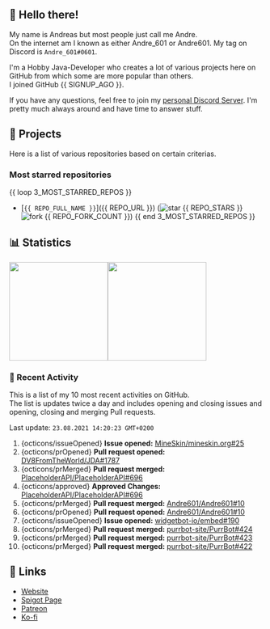 <!-- Links -->
[purr]: https://purrbot.site
[discord]: https://discord.gg/6dazXp6
[website]: https://andre601.ch
[spigot]: https://www.spigotmc.org/resources/authors/56829/
[patreon]: https://patreon.com/andre_601
[ko-fi]: https://ko-fi.com/andre_601

<!-- SVGs -->
[star]: https://cdn.jsdelivr.net/gh/Readme-Workflows/Readme-Icons@main/icons/octicons/StarredRepository.svg
[fork]: https://cdn.jsdelivr.net/gh/Readme-Workflows/Readme-Icons@main/icons/octicons/ForkedRepository.svg

## 👋 Hello there!
My name is Andreas but most people just call me Andre.  
On the internet am I known as either Andre_601 or Andre601. My tag on Discord is `Andre_601#0601`.

I'm a Hobby Java-Developer who creates a lot of various projects here on GitHub from which some are more popular than others.  
I joined GitHub {{ SIGNUP_AGO }}.

If you have any questions, feel free to join my [personal Discord Server][discord]. I'm pretty much always around and have time to answer stuff.

## 📁 Projects
Here is a list of various repositories based on certain criterias.

### Most starred repositories

{{ loop 3_MOST_STARRED_REPOS }}
- [`{{ REPO_FULL_NAME }}`]({{ REPO_URL }}) (![star] {{ REPO_STARS }} ![fork] {{ REPO_FORK_COUNT }})
{{ end 3_MOST_STARRED_REPOS }}

## 📊 Statistics
<img height="195px" src="https://github-readme-stats.vercel.app/api?username=Andre601&show_icons=true&hide_rank=true&title_color=3498db&bg_color=ffffff00&text_color=718096&disable_animations=true"><img height="195px" src="https://github-readme-stats.vercel.app/api/top-langs?username=Andre601&layout=compact&title_color=3498db&bg_color=ffffff00&text_color=718096">

### 📜 Recent Activity
This is a list of my 10 most recent activities on GitHub.  
The list is updates twice a day and includes opening and closing issues and opening, closing and merging Pull requests.

<!--RECENT_ACTIVITY:last_update-->
Last update: `23.08.2021 14:20:23 GMT+0200`
<!--RECENT_ACTIVITY:last_update_end-->
<!--RECENT_ACTIVITY:start-->
1. {octicons/issueOpened} **Issue opened:** [MineSkin/mineskin.org#25](https://github.com/MineSkin/mineskin.org/issues/25)
2. {octicons/prOpened} **Pull request opened:** [DV8FromTheWorld/JDA#1787](https://github.com/DV8FromTheWorld/JDA/pull/1787)
3. {octicons/prMerged} **Pull request merged:** [PlaceholderAPI/PlaceholderAPI#696](https://github.com/PlaceholderAPI/PlaceholderAPI/pull/696)
4. {octicons/approved} **Approved Changes:** [PlaceholderAPI/PlaceholderAPI#696](https://github.com/PlaceholderAPI/PlaceholderAPI/pull/696#pullrequestreview-735561441)
5. {octicons/prMerged} **Pull request merged:** [Andre601/Andre601#10](https://github.com/Andre601/Andre601/pull/10)
6. {octicons/prOpened} **Pull request opened:** [Andre601/Andre601#10](https://github.com/Andre601/Andre601/pull/10)
7. {octicons/issueOpened} **Issue opened:** [widgetbot-io/embed#190](https://github.com/widgetbot-io/embed/issues/190)
8. {octicons/prMerged} **Pull request merged:** [purrbot-site/PurrBot#424](https://github.com/purrbot-site/PurrBot/pull/424)
9. {octicons/prMerged} **Pull request merged:** [purrbot-site/PurrBot#423](https://github.com/purrbot-site/PurrBot/pull/423)
10. {octicons/prMerged} **Pull request merged:** [purrbot-site/PurrBot#422](https://github.com/purrbot-site/PurrBot/pull/422)
<!--RECENT_ACTIVITY:end-->

## 🔗 Links
- [Website]
- [Spigot Page][spigot]
- [Patreon]
- [Ko-fi]
